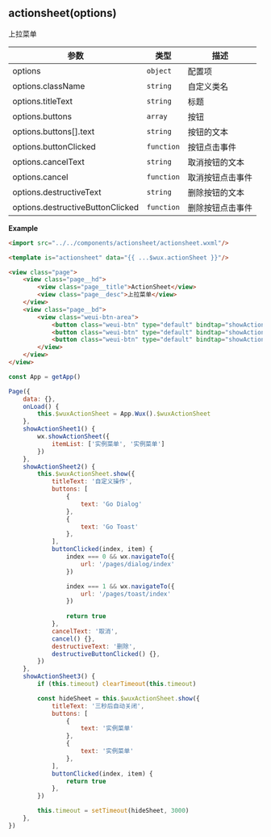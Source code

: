 ## actionsheet(options)
上拉菜单

| 参数 | 类型 | 描述 |
| --- | --- | --- |
| options | <code>object</code> | 配置项 |
| options.className | <code>string</code> | 自定义类名 |
| options.titleText | <code>string</code> | 标题 |
| options.buttons | <code>array</code> | 按钮 |
| options.buttons[].text | <code>string</code> | 按钮的文本 |
| options.buttonClicked | <code>function</code> | 按钮点击事件 |
| options.cancelText | <code>string</code> | 取消按钮的文本 |
| options.cancel | <code>function</code> | 取消按钮点击事件 |
| options.destructiveText | <code>string</code> | 删除按钮的文本 |
| options.destructiveButtonClicked | <code>function</code> | 删除按钮点击事件 |

**Example**  
```html
<import src="../../components/actionsheet/actionsheet.wxml"/>

<template is="actionsheet" data="{{ ...$wux.actionSheet }}"/>

<view class="page">
    <view class="page__hd">
        <view class="page__title">ActionSheet</view>
        <view class="page__desc">上拉菜单</view>
    </view>
    <view class="page__bd">
        <view class="weui-btn-area">
            <button class="weui-btn" type="default" bindtap="showActionSheet1">原生 ActionSheet</button>
            <button class="weui-btn" type="default" bindtap="showActionSheet2">自定义 ActionSheet</button>
            <button class="weui-btn" type="default" bindtap="showActionSheet3">自定义 ActionSheet</button>
        </view>
    </view>
</view>
```

```js
const App = getApp()

Page({
    data: {},
    onLoad() {
        this.$wuxActionSheet = App.Wux().$wuxActionSheet
    },
    showActionSheet1() {
        wx.showActionSheet({
            itemList: ['实例菜单', '实例菜单']
        })
    },
    showActionSheet2() {
        this.$wuxActionSheet.show({
            titleText: '自定义操作',
            buttons: [
                { 
                    text: 'Go Dialog' 
                },
                { 
                    text: 'Go Toast' 
                },
            ],
            buttonClicked(index, item) {
                index === 0 && wx.navigateTo({
                    url: '/pages/dialog/index'
                })

                index === 1 && wx.navigateTo({
                    url: '/pages/toast/index'
                })
                
                return true
            },
            cancelText: '取消',
            cancel() {},
            destructiveText: '删除',
            destructiveButtonClicked() {},
        })
    },
    showActionSheet3() {
        if (this.timeout) clearTimeout(this.timeout)

        const hideSheet = this.$wuxActionSheet.show({
            titleText: '三秒后自动关闭',
            buttons: [
                { 
                    text: '实例菜单' 
                },
                { 
                    text: '实例菜单' 
                },
            ],
            buttonClicked(index, item) {
                return true
            },
        })

        this.timeout = setTimeout(hideSheet, 3000)
    },
})
```